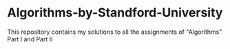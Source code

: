 # Algorithms-by-Standford-University
This repository contains my solutions to all the assignments of "Algorithms" Part I and Part II
